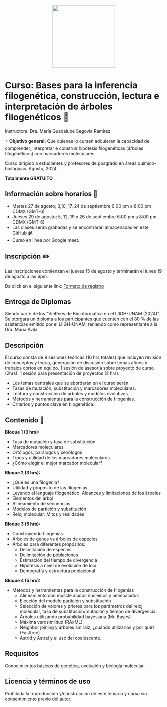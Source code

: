 <p align="center">
<img src='WVieRnesBioinfo_MariaSegovia.png' width='200'>
</p>

# Curso: Bases para la inferencia filogenética, construcción, lectura e interpretación de árboles filogenéticos 🐐

Instructora: Dra. María Guadalupe Segovia Ramírez.

⭐ **Objetivo general:** Que quienes lo cursen adquieran la capacidad de comprender, interpretar e construir hipótesis filogenéticas (árboles filogenéticos) con marcadores moleculares.

Curso dirigido a estudiantes y profesores de posgrado en áreas químico-biológicas. Agosto, 2024

**Totalmente GRATUITO**

## Información sobre horarios 📆

- Martes  27 de agosto; 3,10, 17, 24 de septiembre 6:00 pm a 8:00 pm  CDMX (GMT-6)
- Jueves 29 de agosto; 5, 12, 19 y 26 de septiembre 6:00 pm a 8:00 pm  CDMX (GMT-6)
- Las clases serán grabadas y se encontrarán almacenadas en este GitHub 📹.
- Curso en línea por Google meet. 

## Inscripción ✏️

Las inscripciones comienzan el jueves 15 de agosto y terminarán el lunes 19 de agosto a las 6pm.

Da click en el siguiente link: [Formato de registro](https://docs.google.com/forms/d/1pJ1bctzvnonK1P2z_aNhVh9f-ld_REzvMpOozM3DEdc/edit)

## Entrega de Diplomas

Siendo parte de los "VieRnes de Bioinformática en el LIIGH-UNAM (2024)". Se otorgará un diploma a los participantes que cuenten con el 80 % de las asistencias emitido por el LIIGH-UNAM, teniendo como representante a la Dra. Maria Avila.

## Descripción 

El curso consta de 8 sesiones teóricas (16 hrs totales) que incluyen revisión de conceptos y teoría, generación de discusión sobre temas afines y trabajos cortos en equipo. 1 sesión de asesoría sobre proyecto de curso (2hrs). 1 sesión para presentación de proyectos (2 hrs).

- Los temas centrales que se abordarán en el curso serán:
- Tasas de mutación, substitución y marcadores moleculares.
- Lectura y construcción de árboles y modelos evolutivos.
- Métodos y herramientas para la construcción de filogenias.
- Criterios y puntos clave en filogenética.

## Contenido 📌

**Bloque 1 (3 hrs):**
- Tasa de mutación y tasa de substitución
- Marcadores moleculares
- Ortólogos, parálogos y xenólogos
- Tipos y utilidad de los marcadores moleculares
- ¿Cómo elegir el mejor marcador molecular?

**Bloque 2 (3 hrs):** 
- ¿Qué es una filogenia?
- Utilidad y propósito de las filogenias
- Leyendo el lenguaje filogenético. Alcances y limitaciones de los árboles
- Elementos del árbol
- Alineamiento de secuencias
- Modelos de partición y substitución
- Reloj molecular: Mitos y realidades

**Bloque 3 (5 hrs):**
- Construyendo filogenias
- Árboles de genes vs árboles de especies
- Árboles para diferentes propósitos:
  * Delimitación de especies
  * Delimitación de poblaciones
  * Estimación del tiempo de divergencia
  * Hipótesis a nivel de evolución de loci
  * Demografía y estructura poblacional

**Bloque 4 (5 hrs):**
- Métodos y herramientas para la construcción de filogenias
  * Alineamiento con muscle ácidos nucleicos y aminoácidos
  * Elección del modelo partición y substitución
  * Selección de valores y priores para los parámetros del reloj molecular, tasa de substitución/mutación y tiempo de divergencia.
  * Árboles utilizando probabilidad bayesiana (Mr. Bayes)
  * Máxima verosimilitud (RAxML)
  * Neighbor joining y árboles sin raíz, ¿cuándo utilizarlos y por qué? (Fasttree)
  * Astrid y Astral y el uso del coalescente.

## Requisitos

Conocimientos básicos de genética, evolución y biología molecular.

## Licencia y términos de uso

Prohibida la reproducción y/o instrucción de este temario y curso sin consentimiento previo del autor.

